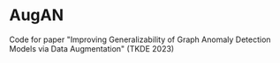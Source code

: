 # AugAN
Code for paper "Improving Generalizability of Graph Anomaly Detection Models via Data Augmentation" (TKDE 2023)
